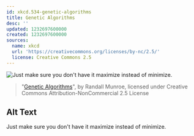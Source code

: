 ```yaml
---
id: xkcd.534-genetic-algorithms
title: Genetic Algorithms
desc: ''
updated: 1232697600000
created: 1232697600000
sources:
  name: xkcd
  url: 'https://creativecommons.org/licenses/by-nc/2.5/'
  license: Creative Commons 2.5
---
```

![Just make sure you don't have it maximize instead of minimize.](https://imgs.xkcd.com/comics/genetic_algorithms.png)
> "[Genetic Algorithms](https://xkcd.com/534/)", by Randall Munroe, licensed under Creative Commons Attribution-NonCommercial 2.5 License

## Alt Text
Just make sure you don't have it maximize instead of minimize.
